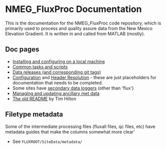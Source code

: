 # NMEG_FluxProc Documentation

This is the documentation for the NMEG_FluxProc code repository, which is 
primarily used to process and quality assure data from the New Mexico
Elevation Gradient. It is written in and called from MATLAB (mostly).

## Doc pages

* [Installing and configuring on a local machine](Install_and_Configure.md)
* [Common tasks and scripts](TaskScripts.md)
* [Data releases (and corresponding git tags)](DataReleases.md)
* [Configuration](ConfigFiles.md) and [Header Resolution](HeaderResolution.md) - these are just placeholders for documentation that needs to be completed.
* Some sites have [secondary data loggers](SecondaryLoggers.md) (other than
 'flux')
* [Managing and updating ancillary met data](AncillaryMetData.md)
* [The old README](/doc/old_README.md) by Tim Hilton

## Filetype metadata

Some of the intermediate processing files (fluxall files, qc files, etc) have
metadata guides that make the columns somewhat more clear'

* See `FLUXROOT/SiteData/metadata/`

